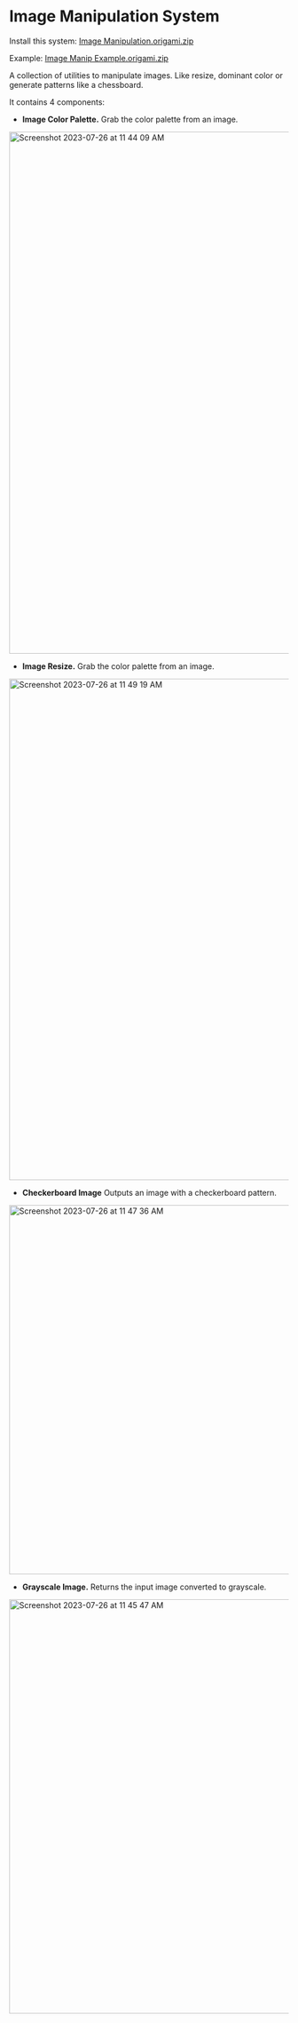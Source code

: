 # Image Manipulation System

Install this system: [Image Manipulation.origami.zip](https://github.com/eromanc/origami-components/files/12165712/Image.Manipulation.origami.zip)

Example: [Image Manip Example.origami.zip](https://github.com/eromanc/origami-components/files/12165715/Image.Manip.Example.origami.zip)


A collection of utilities to manipulate images. Like resize, dominant color or generate patterns like a chessboard.

It contains 4 components:

* **Image Color Palette.** Grab the color palette from an image.
<img width="940" alt="Screenshot 2023-07-26 at 11 44 09 AM" src="https://github.com/eromanc/origami-components/assets/1731560/553653ab-4ace-46e4-8621-c452aebe7cef">

* **Image Resize.** Grab the color palette from an image.
<img width="903" alt="Screenshot 2023-07-26 at 11 49 19 AM" src="https://github.com/eromanc/origami-components/assets/1731560/d85777a8-136b-4068-a6d8-4ef9d49e8e68">

* **Checkerboard Image** Outputs an image with a checkerboard pattern.

<img width="665" alt="Screenshot 2023-07-26 at 11 47 36 AM" src="https://github.com/eromanc/origami-components/assets/1731560/3feaea99-fb45-485e-8e64-d4b0787b10c1">

* **Grayscale Image.** Returns the input image converted to grayscale.

<img width="746" alt="Screenshot 2023-07-26 at 11 45 47 AM" src="https://github.com/eromanc/origami-components/assets/1731560/8db342ad-97c3-4fc6-af20-74a27818afa1">


